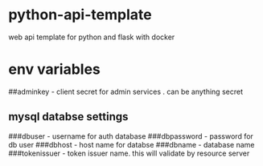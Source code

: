 # python-api-template
web api template for python and flask with docker
# env variables
##adminkey - client secret for admin services . can be anything secret 
## mysql databse settings
###dbuser - username for auth database
###dbpassword - password for db user
###dbhost - host name for databse
###dbname - database name
###tokenissuer - token issuer name. this will validate by resource server